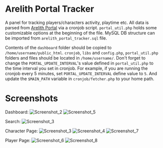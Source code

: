 # Arelith Portal Tracker
A panel for tracking players/characters activity, playtime etc. All data is parsed from [Arelith Portal](http://portal.arelith.com/) via a cronjob script.
`portal_util.php` holds some customizable options at the beginning of the file. MySQL DB structure can be imported from `arelith_portal_tracker.sql` file.

Contents of the `dashboard` folder should be copied to `/home/username/public_html`. `cronjob`, `libs` and `config.php`, `portal_util.php` folders and files should be located in `/home/username/`. Don't forget to change the `PORTAL_UPDATE_INTERVAL`'s value defined in `portal_util.php` to the time interval you set in cronjob. For example, if you are running the cronjob every 5 minutes, set `PORTAL_UPDATE_INTERVAL` define value to `5`. And update the `$MAIN_PATH` variable in `cronjob/fetcher.php` to your home path.

# Screenshots
Dashboard:
![Screenshot_2](https://user-images.githubusercontent.com/29331682/144101275-09eabde6-0152-4ad1-8088-8c7305c30494.png)
![Screenshot_5](https://user-images.githubusercontent.com/29331682/144105640-7d0ea612-890e-41d4-872a-452017065b70.png)

Search:
![Screenshot_3](https://user-images.githubusercontent.com/29331682/144106600-5f5690a7-08f1-4a40-a543-35a6c0050014.png)



Character Page:
![Screenshot_3](https://user-images.githubusercontent.com/29331682/144101300-e16a94e0-99ea-41ab-a8a9-561382680379.png)
![Screenshot_4](https://user-images.githubusercontent.com/29331682/144101310-2e850f87-20bd-4e1b-878f-a2591e98b3a4.png)
![Screenshot_7](https://user-images.githubusercontent.com/29331682/144106194-b1837807-ffed-4faa-9ac4-6dc7ad5651cc.png)

Player Page:
![Screenshot_6](https://user-images.githubusercontent.com/29331682/144101630-269a3366-c0fd-4354-bd80-58a243f38978.png)
![Screenshot_8](https://user-images.githubusercontent.com/29331682/144106253-e99dd793-7860-48a5-8cf8-c848dae4c1ea.png)

